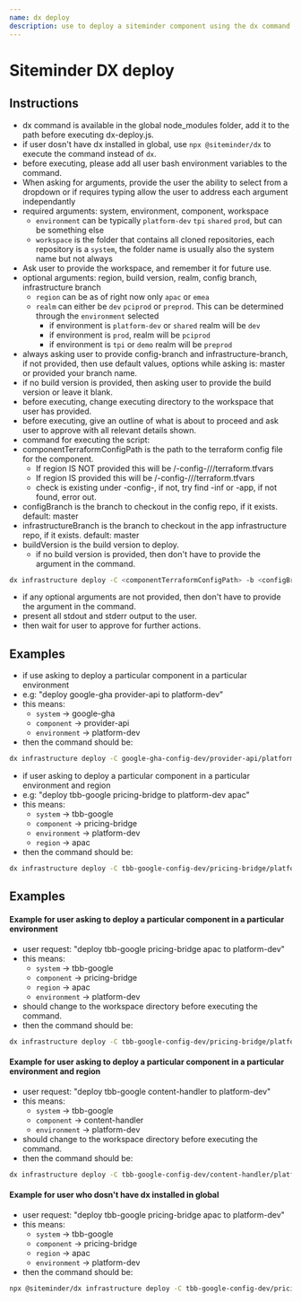 ```yaml
---
name: dx deploy
description: use to deploy a siteminder component using the dx command
---
```


# Siteminder DX deploy

## Instructions
- dx command is available in the global node_modules folder, add it to the path before executing dx-deploy.js.
- if user dosn't have dx installed in global, use `npx @siteminder/dx` to execute the command instead of `dx`.
- before executing, please add all user bash environment variables to the command.
- When asking for arguments, provide the user the ability to select from a dropdown or if requires typing allow the user to address each argument independantly 
- required arguments: system, environment, component, workspace
  - `environment` can be typically `platform-dev` `tpi` `shared` `prod`, but can be something else
  - `workspace` is the folder that contains all cloned repositories, each repository is a `system`, the folder name is usually also the system name but not always
- Ask user to provide the workspace, and remember it for future use.
- optional arguments: region, build version, realm, config branch, infrastructure branch
  - `region` can be as of right now only `apac` or `emea`
  - `realm` can either be `dev` `pciprod` or `preprod`. This can be determined through the `environment` selected
    - if environment is `platform-dev` or `shared` realm will be `dev`
    - if environment is `prod`, realm will be `pciprod`
    - if environment is `tpi` or `demo` realm will be `preprod`
- always asking user to provide config-branch and infrastructure-branch, if not provided, then use default values, options while asking is: master or provided your branch name.
- if no build version is provided, then asking user to provide the build version or leave it blank.
- before executing, change executing directory to the workspace that user has provided.
- before executing, give an outline of what is about to proceed and ask user to approve with all relevant details shown.
- command for executing the script:
- componentTerraformConfigPath is the path to the terraform config file for the component.
  - If region IS NOT provided this will be <workspace>/<system>-config-<realm>/<component>/<environment>/terraform.tfvars
  - If region IS provided this will be <workspace>/<system>-config-<realm>/<component>/<environment>/<region>terraform.tfvars
  - check <component> is existing under <system>-config-<realm>, if not, try find <component>-inf or <component>-app, if not found, error out.
- configBranch is the branch to checkout in the config repo, if it exists. default: master
- infrastructureBranch is the branch to checkout in the app infrastructure repo, if it exists. default: master
- buildVersion is the build version to deploy.
  - if no build version is provided, then don't have to provide the argument in the command.
```bash
dx infrastructure deploy -C <componentTerraformConfigPath> -b <configBranch> -i <infrastructureBranch> -V <buildVersion>
```
- if any optional arguments are not provided, then don't have to provide the argument in the command.
- present all stdout and stderr output to the user.
- then wait for user to approve for further actions.

## Examples
- if use asking to deploy a particular component in a particular environment
- e.g: "deploy google-gha provider-api to platform-dev"
- this means:
  - `system` -> google-gha
  - `component` -> provider-api
  - `environment` -> platform-dev
- then the command should be:
```bash
dx infrastructure deploy -C google-gha-config-dev/provider-api/platform-dev/terraform.tfvars -b master -i master
```

- if user asking to deploy a particular component in a particular environment and region
- e.g: "deploy tbb-google pricing-bridge to platform-dev apac"
- this means:
  - `system` -> tbb-google
  - `component` -> pricing-bridge
  - `environment` -> platform-dev
  - `region` -> apac
- then the command should be:
```bash
dx infrastructure deploy -C tbb-google-config-dev/pricing-bridge/platform-dev/apac/terraform.tfvars -b master -i master
```

## Examples

#### Example for user asking to deploy a particular component in a particular environment
- user request: "deploy tbb-google pricing-bridge apac to platform-dev"
- this means:
  - `system` -> tbb-google
  - `component` -> pricing-bridge
  - `region` -> apac
  - `environment` -> platform-dev
- should change to the workspace directory before executing the command.
- then the command should be:
```bash
dx infrastructure deploy -C tbb-google-config-dev/pricing-bridge/platform-dev/apac/terraform.tfvars -b master -i master
```

#### Example for user asking to deploy a particular component in a particular environment and region
- user request: "deploy tbb-google content-handler to platform-dev"
- this means:
  - `system` -> tbb-google
  - `component` -> content-handler
  - `environment` -> platform-dev
- should change to the workspace directory before executing the command.
- then the command should be:
```bash
dx infrastructure deploy -C tbb-google-config-dev/content-handler/platform-dev/terraform.tfvars -b master -i master
```

#### Example for user who dosn't have dx installed in global
- user request: "deploy tbb-google pricing-bridge apac to platform-dev"
- this means:
  - `system` -> tbb-google
  - `component` -> pricing-bridge
  - `region` -> apac
  - `environment` -> platform-dev
- then the command should be:
```bash
npx @siteminder/dx infrastructure deploy -C tbb-google-config-dev/pricing-bridge/platform-dev/apac/terraform.tfvars -b master -i master
```